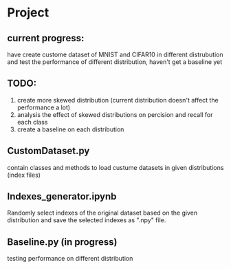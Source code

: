 # Project
## current progress: 
have create custome dataset of MNIST and CIFAR10 in different distrubution and test the performance of different distribution, haven't get a baseline yet

## TODO:
1. create more skewed distribution (current distribution doesn't affect the performance a lot)
2. analysis the effect of skewed distributions on percision and recall for each class
3. create a baseline on each distribution

## CustomDataset.py
contain classes and methods to load custume datasets in given distributions (index files)

## Indexes_generator.ipynb
Randomly select indexes of the original dataset based on the given distribution and save the selected indexes as ".npy" file.

## Baseline.py (in progress)
testing performance on different distribution
